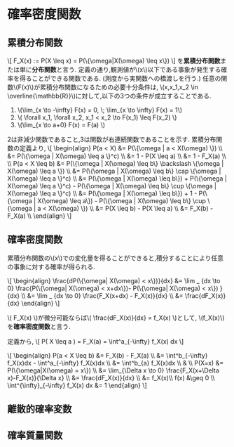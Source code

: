 # 確率密度関数

## 累積分布関数
\\[
	F_X(x) := P(X \leq x) = P(\\{\omega|X(\omega) \leq x\\})
\\]
を**累積分布関数**または単に**分布関数**と言う.
定義の通り,観測値が\\(x\\)以下である事象が発生する確率を得ることができる関数である.
(測度から実関数への橋渡しを行う.)
任意の関数\\(F(x)\\)が累積分布関数になるための必要十分条件は,
\\(x,x_1,x_2 \in \overline{\mathbb{R}}\\)に対して,以下の3つの条件が成立することである.
1. \\(\lim_{x \to -\infty} F(x) = 0, \\; \lim_{x \to \infty} F(x) = 1\\)
1. \\( \forall x_1, \forall x_2, x_1 < x_2 \to F(x_1) \leq F(x_2) \\)
1. \\(\lim_{x \to a+0} F(x) = F(a) \\)

2は非減少関数であること,3は関数が右連続関数であることを示す.
累積分布関数の定義より,
\\[
\begin{align}
P(a < X) &= P(\\{\omega | a < X(\omega) \\}) \\\\
&= P(\\{\omega | X(\omega) \leq a \\}^c) \\\\
&= 1 - P(X \leq a) \\\\
&= 1 - F_X(a) \\\\
\\\\
P(a < X \leq b) &= P(\\{\omega | X(\omega) \leq b\\} \backslash \\{\omega | X(\omega) \leq a \\}) \\\\
&= P(\\{\omega | X(\omega) \leq b\\} \cap \\{\omega | X(\omega) \leq a \\}^c) \\\\
&= P(\\{\omega | X(\omega) \leq b\\}) + P(\\{\omega | X(\omega) \leq a \\}^c) - P(\\{\omega | X(\omega) \leq b\\} \cup \\{\omega | X(\omega) \leq a \\}^c) \\\\
&= P(\\{\omega | X(\omega) \leq b\\}) + 1 - P(\\{\omega | X(\omega) \leq a\\}) - P(\\{\omega | X(\omega) \leq b\\} \cup \\{\omega | a < X(\omega) \\}) \\\\
&= P(X \leq b) - P(X \leq a) \\\\
&= F_X(b) - F_X(a) \\\\
\end{align}
\\]

## 確率密度関数
累積分布関数の\\(x\\)での変化量を得ることができると,積分することにより任意の事象に対する確率が得られる.

\\[
\begin{align}
\frac{dP(\\{\omega| X(\omega) < x\\})}{dx} &= \lim _ {dx \to 0} \frac{P(\\{\omega| X(\omega) < x+dx\\})- P(\\{\omega| X(\omega) < x\\}) }{dx} \\\\
&= \lim _ {dx \to 0} \frac{F_X(x+dx) - F_X(x)}{dx} \\\\
&= \frac{dF_X(x)}{dx}
\end{align}
\\]

\\( F_X(x) \\)が微分可能ならば\\( \frac{dF_X(x)}{dx} = f_X(x) \\)として,&nbsp;\\(f_X(x)\\)を**確率密度関数**と言う.

定義から,
\\[
P( X \leq a ) = F_X(a) = \int^a_{-\infty} f_X(x) dx
\\]

\\[
\begin{align}
P(a < X \leq b) &= F_X(b) - F_X(a) \\\\
	&= \int^b_{-\infty} f_X(x)dx - \int^a_{-\infty} f_X(x)dx \\\\
	&= \int^b_{a} f_X(x)dx \\\\
	& \\\\
P(X=x) &= P(\\{\omega|X(\omega) = x\\}) \\\\
       &= \lim_{\Delta x \to 0} \frac{F_X(x+\Delta x)-F_X(x)}{\Delta x} \\\\
	   &= \frac{dF_X(x)}{dx} \\\\
	   &= f_X(x)\\\\
	f(x) &\geq 0 \\\\
	\int^{\infty}_{-\infty} f_X(x) dx &= 1
\end{align}
\\]

## 離散的確率変数

## 確率質量関数
